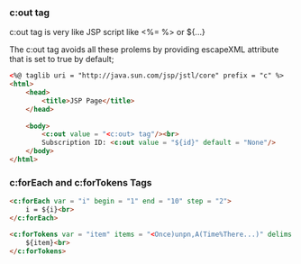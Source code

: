 ### c:out tag

c:out tag is very like JSP script like <%= %> or ${...}

The c:out tag avoids all these prolems by providing escapeXML attribute that is set to true by default;

```html
<%@ taglib uri = "http://java.sun.com/jsp/jstl/core" prefix = "c" %>
<html>
    <head>
        <title>JSP Page</title>
    </head>
    
    <body>
        <c:out value = "<c:out> tag"/><br>
        Subscription ID: <c:out value = "${id}" default = "None"/> 
    </body>
</html>
```



### c:forEach and c:forTokens Tags

```html
<c:forEach var = "i" begin = "1" end = "10" step = "2">
	i = ${i}<br>
</c:forEach>

<c:forTokens var = "item" items = "<Once)unpn,A(Time%There...)" delims = "<).(%>">
	${item}<br>
</c:forTokens>
```

